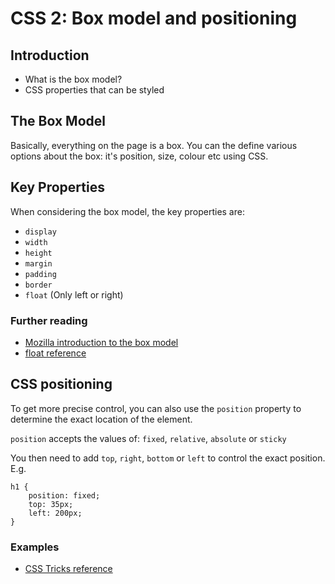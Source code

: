 # CSS 2: Box model and positioning



## Introduction

- What is the box model?
- CSS properties that can be styled

## The Box Model
Basically, everything on the page is a box. You can the define various options about the box: it's position, size, colour etc using CSS. 



## Key Properties

When considering the box model, the key properties are: 

- `display`
- `width`
- `height`
- `margin`
- `padding`
- `border`
- `float` (Only left or right)


### Further reading
*   [Mozilla introduction to the box model](https://developer.mozilla.org/en-US/docs/Web/CSS/CSS_Box_Model/Introduction_to_the_CSS_box_model)
*   [float reference](https://css-tricks.com/almanac/properties/f/float/)


## CSS positioning

To get more precise control, you can also use the `position` property to determine the exact location of the element. 

`position` accepts the values of: `fixed`, `relative`, `absolute` or `sticky`

You then need to add `top`, `right`, `bottom` or `left` to control the exact position. E.g.

```
h1 {
    position: fixed;
    top: 35px; 
    left: 200px;
}
```

### Examples
*   [CSS Tricks reference](https://css-tricks.com/almanac/properties/p/position/)




